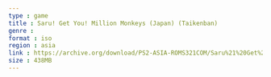 ```yaml
---
type : game
title : Saru! Get You! Million Monkeys (Japan) (Taikenban)
genre : 
format : iso
region : asia
link : https://archive.org/download/PS2-ASIA-ROMS321COM/Saru%21%20Get%20You%21%20Million%20Monkeys%20%28Japan%29%20%28Taikenban%29.7z
size : 438MB
---
```

